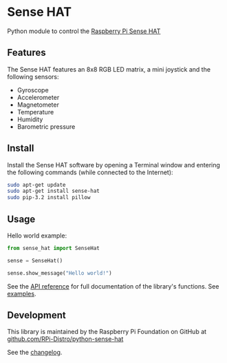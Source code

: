 # Sense HAT

Python module to control the [Raspberry Pi Sense HAT](https://www.raspberrypi.org/products/sense-hat/)

## Features

The Sense HAT features an 8x8 RGB LED matrix, a mini joystick and the following sensors:

- Gyroscope
- Accelerometer
- Magnetometer
- Temperature
- Humidity
- Barometric pressure

## Install

Install the Sense HAT software by opening a Terminal window and entering the following commands (while connected to the Internet):

```bash
sudo apt-get update
sudo apt-get install sense-hat
sudo pip-3.2 install pillow
```

## Usage

Hello world example:

```python
from sense_hat import SenseHat

sense = SenseHat()

sense.show_message("Hello world!")
```

See the [API reference](api.md) for full documentation of the library's functions. See [examples](https://github.com/RPi-Distro/python-sense-hat/blob/master/examples/README.md).

## Development

This library is maintained by the Raspberry Pi Foundation on GitHub at [github.com/RPi-Distro/python-sense-hat](https://github.com/RPi-Distro/python-sense-hat)

See the [changelog](changelog.md).
